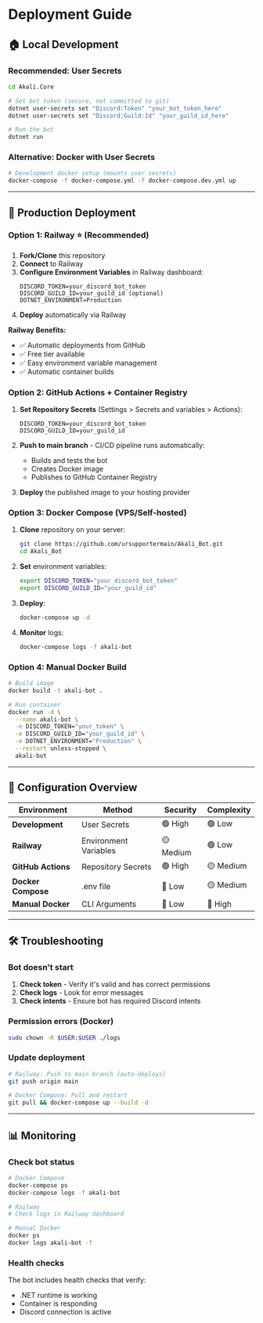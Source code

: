 # Deployment Guide

## 🏠 Local Development

### Recommended: User Secrets
```bash
cd Akali.Core

# Set bot token (secure, not committed to git)
dotnet user-secrets set "Discord:Token" "your_bot_token_here"
dotnet user-secrets set "Discord:Guild:Id" "your_guild_id_here"

# Run the bot
dotnet run
```

### Alternative: Docker with User Secrets
```bash
# Development docker setup (mounts user secrets)
docker-compose -f docker-compose.yml -f docker-compose.dev.yml up
```

---

## 🚀 Production Deployment

### Option 1: Railway ⭐ (Recommended)

1. **Fork/Clone** this repository
2. **Connect** to Railway
3. **Configure Environment Variables** in Railway dashboard:
   ```
   DISCORD_TOKEN=your_discord_bot_token
   DISCORD_GUILD_ID=your_guild_id (optional)
   DOTNET_ENVIRONMENT=Production
   ```
4. **Deploy** automatically via Railway

**Railway Benefits:**
- ✅ Automatic deployments from GitHub
- ✅ Free tier available
- ✅ Easy environment variable management
- ✅ Automatic container builds

### Option 2: GitHub Actions + Container Registry

1. **Set Repository Secrets** (Settings > Secrets and variables > Actions):
   ```
   DISCORD_TOKEN=your_discord_bot_token
   DISCORD_GUILD_ID=your_guild_id
   ```

2. **Push to main branch** - CI/CD pipeline runs automatically:
   - Builds and tests the bot
   - Creates Docker image
   - Publishes to GitHub Container Registry

3. **Deploy** the published image to your hosting provider

### Option 3: Docker Compose (VPS/Self-hosted)

1. **Clone** repository on your server:
   ```bash
   git clone https://github.com/ursupportermain/Akali_Bot.git
   cd Akali_Bot
   ```

2. **Set** environment variables:
   ```bash
   export DISCORD_TOKEN="your_discord_bot_token"
   export DISCORD_GUILD_ID="your_guild_id"
   ```

3. **Deploy**:
   ```bash
   docker-compose up -d
   ```

4. **Monitor** logs:
   ```bash
   docker-compose logs -f akali-bot
   ```

### Option 4: Manual Docker Build

```bash
# Build image
docker build -t akali-bot .

# Run container
docker run -d \
  --name akali-bot \
  -e DISCORD_TOKEN="your_token" \
  -e DISCORD_GUILD_ID="your_guild_id" \
  -e DOTNET_ENVIRONMENT="Production" \
  --restart unless-stopped \
  akali-bot
```

---

## 🔧 Configuration Overview

| Environment | Method | Security | Complexity |
|-------------|--------|----------|------------|
| **Development** | User Secrets | 🟢 High | 🟢 Low |
| **Railway** | Environment Variables | 🟡 Medium | 🟢 Low |
| **GitHub Actions** | Repository Secrets | 🟢 High | 🟡 Medium |
| **Docker Compose** | .env file | 🔴 Low | 🟡 Medium |
| **Manual Docker** | CLI Arguments | 🔴 Low | 🔴 High |

---

## 🛠 Troubleshooting

### Bot doesn't start
1. **Check token** - Verify it's valid and has correct permissions
2. **Check logs** - Look for error messages
3. **Check intents** - Ensure bot has required Discord intents

### Permission errors (Docker)
```bash
sudo chown -R $USER:$USER ./logs
```

### Update deployment
```bash
# Railway: Push to main branch (auto-deploys)
git push origin main

# Docker Compose: Pull and restart
git pull && docker-compose up --build -d
```

---

## 📊 Monitoring

### Check bot status
```bash
# Docker Compose
docker-compose ps
docker-compose logs -f akali-bot

# Railway
# Check logs in Railway dashboard

# Manual Docker
docker ps
docker logs akali-bot -f
```

### Health checks
The bot includes health checks that verify:
- .NET runtime is working
- Container is responding
- Discord connection is active
